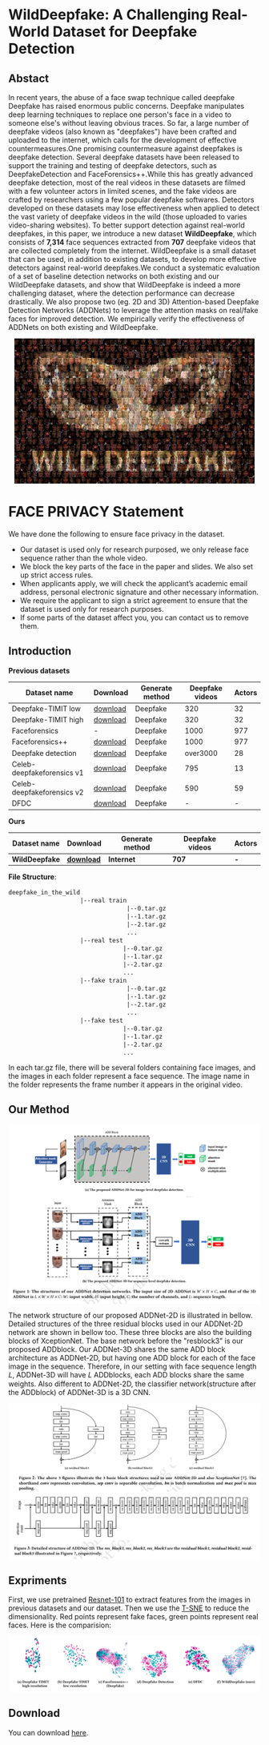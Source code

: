 # WildDeepfake: A Challenging Real-World Dataset for Deepfake Detection

##  Abstact
   In recent years, the abuse of a face swap technique called deepfake Deepfake has raised enormous public concerns. Deepfake manipulates deep learning techniques to replace one person's face in a video to someone else's without leaving obvious traces.  So far, a large number of deepfake videos (also known as "deepfakes") have been crafted and uploaded to the internet, which calls for the development of effective countermeasures.One promising countermeasure against deepfakes is deepfake detection. Several deepfake datasets have been released to support the training and testing of deepfake detectors, such as DeepfakeDetection and FaceForensics++.While this has greatly advanced deepfake detection, most of the real videos in these datasets are filmed with a few volunteer actors in limited scenes, and the fake videos are crafted by researchers using a few popular deepfake softwares. Detectors developed on these datasets may lose effectiveness when applied to detect the vast variety of deepfake videos in the wild (those uploaded to varies video-sharing websites). To better support detection against real-world deepfakes, in this paper, we introduce a new dataset **WildDeepfake**, which consists of **7,314** face sequences extracted from **707** deepfake videos that are collected completely from the internet. WildDeepfake is a small dataset that can be used, in addition to existing datasets, to develop more effective detectors against real-world deepfakes.We conduct a systematic evaluation of a set of baseline detection networks on both existing and our WildDeepfake datasets, and show that WildDeepfake is indeed a more challenging dataset, where the detection performance can decrease drastically. We also propose two (eg. 2D and 3D) Attention-based Deepfake Detection Networks (ADDNets) to leverage the attention masks on real/fake faces for improved detection. We empirically verify the effectiveness of ADDNets on both existing and WildDeepfake.
<p align="center">
<img src="./fakemask.jpg"  width="480px" height="290px" alt="Deepfake in the Wild" title="Deepfake in the Wild" align="center"></img>
</p>



# FACE PRIVACY Statement
We have done the following to ensure face privacy in the dataset. 
* Our dataset is used only for research purposed, we only release face sequence rather than the whole video.
* We block the key parts of the face in the paper and slides. We also set up strict access rules. 
* When applicants apply, we will check the applicant’s academic email address, personal electronic signature and other necessary information.
* We require the applicant to sign a strict agreement to ensure that the dataset is used only for research purposes.
* If some parts of the dataset affect you, you can contact us to remove them.

## Introduction
   **Previous datasets**
   
   |       Dataset name       |         Download         |Generate method|      Deepfake videos     |           Actors           |
   |--------------------------|--------------------------|----|--------------------------|----------------------------|
   |   Deepfake-TIMIT low     |[download](https://www.idiap.ch/dataset/deepfaketimit)|Deepfake|320|32|
   |   Deepfake-TIMIT high    |[download](https://www.idiap.ch/dataset/deepfaketimit)|Deepfake|320|32|
   |   Faceforensics          |-|Deepfake|1000|977|
   |   Faceforensics++        |[download](https://github.com/ondyari/FaceForensics)|Deepfake|1000|977|
   |   Deepfake detection     |[download](https://ai.googleblog.com/2019/09/contributing-data-to-deepfake-detection.html)|Deepfake|over3000|28|
   |Celeb-deepfakeforensics v1|[download](https://github.com/danmohaha/celeb-deepfakeforensics)|Deepfake|795|13|
   |Celeb-deepfakeforensics v2|[download](https://github.com/danmohaha/celeb-deepfakeforensics)|Deepfake|590|59|
   |   DFDC                   |[download](https://deepfakedetectionchallenge.ai/)|Deepfake|-|-|
   
   **Ours**
   
   |       Dataset name       |         Download         |Generate method|      Deepfake videos     |           Actors           |
   |--------------------------|--------------------------|----|--------------------------|----------------------------|
   |   **WildDeepfake**   |[**download**](https://github.com/deepfakeinthewild/deepfake-in-the-wild#download)|**Internet**|**707**|**-**|


**File Structure**:
~~~
deepfake_in_the_wild
                    |--real train
                                 |--0.tar.gz
                                 |--1.tar.gz
                                 |--2.tar.gz
                                 ...
                    |--real test
                                |--0.tar.gz
                                |--1.tar.gz
                                |--2.tar.gz
                                ...
                    |--fake train
                                 |--0.tar.gz
                                 |--1.tar.gz
                                 |--2.tar.gz
                                 ...
                    |--fake test
                                |--0.tar.gz
                                |--1.tar.gz
                                |--2.tar.gz
                                ...
~~~

In each tar.gz file, there will be several folders containing face images, and the images in each folder represent a face sequence.
The image name in the folder represents the frame number it appears in the original video.


## Our Method
<p align="center">
<img src="./ADDNet.png"  alt="ADDNet" title="ADDNet" align="center"></img>
</p>   
   The network structure of our proposed ADDNet-2D is illustrated in bellow. Detailed structures of the three residual blocks used in our ADDNet-2D network are shown in bellow too. These three blocks are also the building blocks of XceptionNet. The base network before the "resblock3" is our proposed ADDblock. Our ADDNet-3D shares the same ADD block architecture as ADDNet-2D, but having one ADD block for each of the face image in the sequence. Therefore, in our setting with face sequence length 𝐿, ADDNet-3D will have 𝐿 ADDblocks, each ADD blocks share the same weights. Also different to ADDNet-2D, the classifier network(structure after the ADDblock) of ADDNet-3D is a 3D CNN.
<p align="center">
<img src="./details.jpg"  alt="details" title="detials" align="center"></img>
</p>

## Expriments
First, we use pretrained [Resnet-101](https://github.com/tensorflow/models/tree/master/research/slim) to extract features from the images in previous datasets and our dataset. Then we use the [T-SNE](http://projector.tensorflow.org/) to reduce the dimensionality. Red points represent fake faces, green points represent real faces. Here is the comparision:

<p align="center">
<img src="./t-sne.PNG"  alt="t-sne" title="t-sne" align="center"></img>
</p>


## Download
You can download [here](https://forms.gle/143TEapAk5yEYXuN6).

